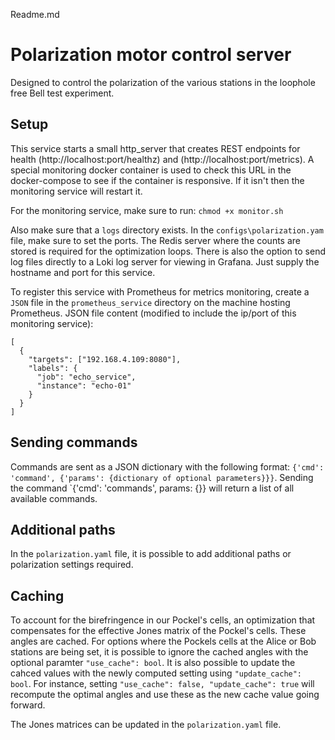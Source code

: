 Readme.md

# Polarization motor control server
Designed to control the polarization of the various stations in the loophole free Bell test experiment.

## Setup  

This service starts a small http_server that creates REST endpoints for health (http://localhost:port/healthz) and (http://localhost:port/metrics). A special monitoring docker container is used to check this URL in the docker-compose to see if the container is responsive. If it isn't then the monitoring service will restart it.

For the monitoring service, make sure to run:
```chmod +x monitor.sh```

Also make sure that a `logs` directory exists. In the `configs\polarization.yam` file, make sure to set the ports. The Redis server where the counts are stored is required for the optimization loops. There is also the option to send log files directly to a Loki log server for viewing in Grafana. Just supply the hostname and port for this service.

To register this service with Prometheus for metrics monitoring, create a `JSON` file in the `prometheus_service` directory on the machine hosting Prometheus. JSON file content (modified to include the ip/port of this monitoring service):

```
[
  {
    "targets": ["192.168.4.109:8080"],
    "labels": {
      "job": "echo_service",
      "instance": "echo-01"
    }
  }
]
```

## Sending commands  
Commands are sent as a JSON dictionary with the following format: `{'cmd': 'command', {'params': {dictionary of optional parameters}}}`. Sending the command `{'cmd': 'commands', params: {}} will return a list of all available commands.

## Additional paths  
In the `polarization.yaml` file, it is possible to add additional paths or polarization settings required.

## Caching  
To account for the birefringence in our Pockel's cells, an optimization that compensates for the effective Jones matrix of the Pockel's cells. These angles are cached. For options where the Pockels cells at the Alice or Bob stations are being set, it is possible to ignore the cached angles with the optional paramter `"use_cache": bool`. It is also possible to update the cahced values with the newly computed setting using `"update_cache": bool`. For instance, setting `"use_cache": false, "update_cache": true` will recompute the optimal angles and use these as the new cache value going forward.

The Jones matrices can be updated in the `polarization.yaml` file.